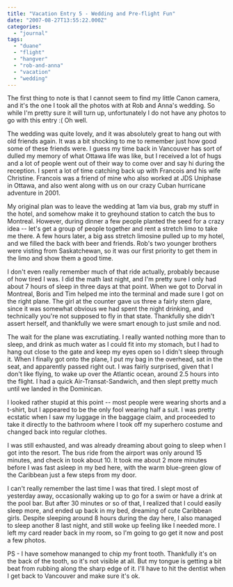 ```yaml
---
title: "Vacation Entry 5 - Wedding and Pre-flight Fun"
date: "2007-08-27T13:55:22.000Z"
categories: 
  - "journal"
tags: 
  - "duane"
  - "flight"
  - "hangver"
  - "rob-and-anna"
  - "vacation"
  - "wedding"
---
```


The first thing to note is that I cannot seem to find my little Canon camera, and it's the one I took all the photos with at Rob and Anna's wedding. So while I'm pretty sure it will turn up, unfortunately I do not have any photos to go with this entry :( Oh well.

The wedding was quite lovely, and it was absolutely great to hang out with old friends again. It was a bit shocking to me to remember just how good some of these friends were. I guess my time back in Vancouver has sort of dulled my memory of what Ottawa life was like, but I received a lot of hugs and a lot of people went out of their way to come over and say hi during the reception. I spent a lot of time catching back up with Francois and his wife Christine. Francois was a friend of mine who also worked at JDS Uniphase in Ottawa, and also went along with us on our crazy Cuban hurricane adventure in 2001.

My original plan was to leave the wedding at 1am via bus, grab my stuff in the hotel, and somehow make it to greyhound station to catch the bus to Montreal. However, during dinner a few people planted the seed for a crazy idea -- let's get a group of people together and rent a stretch limo to take me there. A few hours later, a big ass stretch limosine pulled up to my hotel, and we filled the back with beer and friends. Rob's two younger brothers were visting from Saskatchewan, so it was our first priority to get them in the limo and show them a good time.

I don't even really remember much of that ride actually, probably because of how tired I was. I did the math last night, and I'm pretty sure I only had about 7 hours of sleep in three days at that point. When we got to Dorval in Montreal, Boris and Tim helped me into the terminal and made sure I got on the right plane. The girl at the counter gave us three a fairly stern glare, since it was somewhat obvious we had spent the night drinking, and technically you're not supposed to fly in that state. Thankfully she didn't assert herself, and thankfully we were smart enough to just smile and nod.

The wait for the plane was excrutiating. I really wanted nothing more than to sleep, and drink as much water as I could fit into my stomach, but I had to hang out close to the gate and keep my eyes open so I didn't sleep through it. When I finally got onto the plane, I put my bag in the overhead, sat in the seat, and apparently passed right out. I was fairly surprised, given that I don't like flying, to wake up over the Atlantic ocean, around 2.5 hours into the flight. I had a quick Air-Transat-Sandwich, and then slept pretty much until we landed in the Dominican.

I looked rather stupid at this point -- most people were wearing shorts and a t-shirt, but I appeared to be the only fool wearing half a suit. I was pretty ecstatic when I saw my luggage in the baggage claim, and proceeded to take it directly to the bathroom where I took off my superhero costume and changed back into regular clothes.

I was still exhausted, and was already dreaming about going to sleep when I got into the resort. The bus ride from the airport was only around 15 minutes, and check in took about 10. It took me about 2 more minutes before I was fast asleep in my bed here, with the warm blue-green glow of the Caribbean just a few steps from my door.

I can't really remember the last time I was that tired. I slept most of yesterday away, occasionally waking up to go for a swim or have a drink at the pool bar. But after 30 minutes or so of that, I realized that I could easily sleep more, and ended up back in my bed, dreaming of cute Caribbean girls. Despite sleeping around 8 hours during the day here, I also managed to sleep another 8 last night, and still woke up feeling like I needed more. I left my card reader back in my room, so I'm going to go get it now and post a few photos.

PS - I have somehow mananged to chip my front tooth. Thankfully it's on the back of the tooth, so it's not visible at all. But my tongue is getting a bit beat from rubbing along the sharp edge of it. I'll have to hit the dentist when I get back to Vancouver and make sure it's ok.
